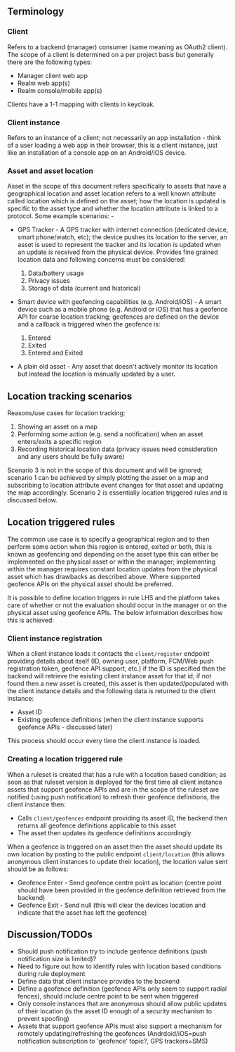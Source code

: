 ## Terminology
### Client
Refers to a backend (manager) consumer (same meaning as OAuth2 client). The scope of a client is determined on a per project basis but generally there are the following types:

  * Manager client web app
  * Realm web app(s)
  * Realm console/mobile app(s)

Clients have a 1-1 mapping with clients in keycloak.

### Client instance
Refers to an instance of a client; not necessarily an app installation - think of a user loading a web app in their browser, this is a client instance, just like an installation of a console app on an Android/iOS device.

### Asset and asset location
Asset in the scope of this document refers specifically to assets that have a geographical location and asset location refers to a well known attribute called location which is defined on the asset; how the location is updated is specific to the asset type and whether the location attribute is linked to a protocol. Some example scenarios: -

* GPS Tracker - A GPS tracker with internet connection (dedicated device, smart phone/watch, etc); the device pushes its location to the server, an asset is used to represent the tracker and its location is updated when an update is received from the physical device. Provides fine grained location data and following concerns must be considered:

  1. Data/battery usage
  2. Privacy issues
  3. Storage of data (current and historical)

* Smart device with geofencing capabilities (e.g. Android/iOS) - A smart device such as a mobile phone (e.g. Android or iOS) that has a geofence API for coarse location tracking; geofences are defined on the device and a callback is triggered when the geofence is:

  1. Entered
  2. Exited
  3. Entered and Exited

* A plain old asset - Any asset that doesn't actively monitor its location but instead the location is manually updated by a user.

## Location tracking scenarios
Reasons/use cases for location tracking:

1. Showing an asset on a map
2. Performing some action (e.g. send a notification) when an asset enters/exits a specific region
3. Recording historical location data (privacy issues need consideration and any users should be fully aware)

Scenario 3 is not in the scope of this document and will be ignored; scenario 1 can be achieved by simply plotting the asset on a map and subscribing to location attribute event changes for that asset and updating the map accordingly. Scenario 2 is essentially location triggered rules and is discussed below.

## Location triggered rules
The common use case is to specify a geographical region and to then perform some action when this region is entered, exited or both, this is known as geofencing and depending on the asset type this can either be implemented on the physical asset or within the manager; implementing within the manager requires constant location updates from the physical asset which has drawbacks as described above. Where supported geofence APIs on the physical asset should be preferred.

It is possible to define location triggers in rule LHS and the platform takes care of whether or not the evaluation should occur in the manager or on the physical asset using geofence APIs. The below information describes how this is achieved:

### Client instance registration
When a client instance loads it contacts the `client/register` endpoint providing details about itself (ID, owning user, platform, FCM/Web push registration token, geofence API support, etc.) if the ID is specified then the backend will retrieve the existing client instance asset for that id; if not found then a new asset is created, this asset is then updated/populated with the client instance details and the following data is returned to the client instance:

* Asset ID
* Existing geofence definitions (when the client instance supports geofence APIs - discussed later)

This process should occur every time the client instance is loaded.

### Creating a location triggered rule
When a ruleset is created that has a rule with a location based condition; as soon as that ruleset version is deployed for the first time all client instance assets that support geofence APIs and are in the scope of the ruleset are notified (using push notification) to refresh their geofence definitions, the client instance then:

* Calls `client/geofences` endpoint providing its asset ID, the backend then returns all geofence definitions applicable to this asset
* The asset then updates its geofence definitions accordingly

When a geofence is triggered on an asset then the asset should update its own location by posting to the public endpoint `client/location` (this allows anonymous client instances to update their location), the location value sent should be as follows:

* Geofence Enter - Send geofence centre point as location (centre point should have been provided in the geofence definition retrieved from the backend)
* Geofence Exit - Send null (this will clear the devices location and indicate that the asset has left the geofence)


## Discussion/TODOs
* Should push notification try to include geofence definitions (push notification size is limited)?
* Need to figure out how to identify rules with location based conditions during rule deployment
* Define data that client instance provides to the backend
* Define a geofence definition (geofence APIs only seem to support radial fences), should include centre point to be sent when triggered
* Only console instances that are anonymous should allow public updates of their location (is the asset ID enough of a security mechanism to prevent spoofing)
* Assets that support geofence APIs must also support a mechanism for remotely updating/refreshing the geofences (Andrdoid/iOS=push notification subscription to 'geofence' topic?, GPS trackers=SMS)